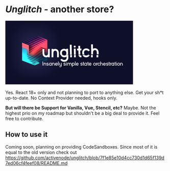 # _Unglitch_ - another store?

<img src="./logo.jpg" width="400px" 
style="max-width: 100%" alt="" />

Yes. React 18+ only and not planning to port to anything else. Get your sh\*t up-to-date. No Context Provider needed, hooks only.

**But will there be Support for Vanilla, Vue, Stencil, etc?**
Maybe. Not the highest prio on my roadmap but shouldn't be a big deal to provide it. Feel free to contribute.

## How to use it

Coming soon, planning on providing CodeSandboxes. Since most of it is equal to the old version check out https://github.com/activenode/unglitch/blob/7f1e85e10d4cc730d1d65f139d7ed06cf4feef08/README.md
